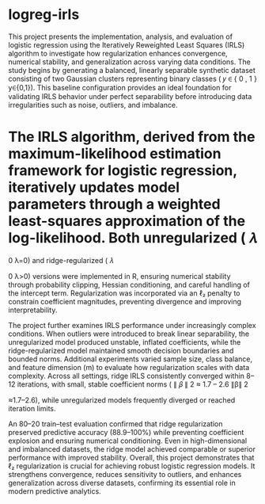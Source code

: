 # logreg-irls
This project presents the implementation, analysis, and evaluation of logistic regression using the Iteratively Reweighted Least Squares (IRLS) algorithm to investigate how regularization enhances convergence, numerical stability, and generalization across varying data conditions. The study begins by generating a balanced, linearly separable synthetic dataset consisting of two Gaussian clusters representing binary classes (
𝑦
∈
{
0
,
1
}
y∈{0,1}). This baseline configuration provides an ideal foundation for validating IRLS behavior under perfect separability before introducing data irregularities such as noise, outliers, and imbalance.

The IRLS algorithm, derived from the maximum-likelihood estimation framework for logistic regression, iteratively updates model parameters through a weighted least-squares approximation of the log-likelihood. Both unregularized (
𝜆
=
0
λ=0) and ridge-regularized (
𝜆
>
0
λ>0) versions were implemented in R, ensuring numerical stability through probability clipping, Hessian conditioning, and careful handling of the intercept term. Regularization was incorporated via an ℓ₂ penalty to constrain coefficient magnitudes, preventing divergence and improving interpretability.

The project further examines IRLS performance under increasingly complex conditions. When outliers were introduced to break linear separability, the unregularized model produced unstable, inflated coefficients, while the ridge-regularized model maintained smooth decision boundaries and bounded norms. Additional experiments varied sample size, class balance, and feature dimension (m) to evaluate how regularization scales with data complexity. Across all settings, ridge IRLS consistently converged within 8–12 iterations, with small, stable coefficient norms (
∥
𝛽
∥
2
≈
1.7
–
2.6
∥β∥
2
	​

≈1.7–2.6), while unregularized models frequently diverged or reached iteration limits.

An 80–20 train–test evaluation confirmed that ridge regularization preserved predictive accuracy (88.9–100%) while preventing coefficient explosion and ensuring numerical conditioning. Even in high-dimensional and imbalanced datasets, the ridge model achieved comparable or superior performance with improved stability. Overall, this project demonstrates that ℓ₂ regularization is crucial for achieving robust logistic regression models. It strengthens convergence, reduces sensitivity to outliers, and enhances generalization across diverse datasets, confirming its essential role in modern predictive analytics.
